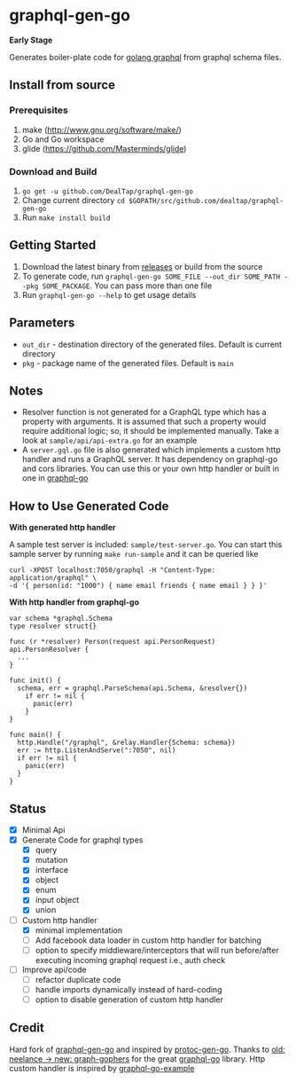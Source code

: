 # graphql-gen-go

**Early Stage**

Generates boiler-plate code for [golang graphql](https://github.com/graph-gophers/graphql-go) from graphql schema files.

## Install from source

### Prerequisites

1. make (http://www.gnu.org/software/make/)
1. Go and Go workspace
1. glide (https://github.com/Masterminds/glide)

### Download and Build

1. `go get -u github.com/DealTap/graphql-gen-go`
1. Change current directory `cd $GOPATH/src/github.com/dealtap/graphql-gen-go`
1. Run `make install build`

## Getting Started

1. Download the latest binary from [releases](https://github.com/DealTap/graphql-gen-go/releases) or build from the source
1. To generate code, run `graphql-gen-go SOME_FILE --out_dir SOME_PATH --pkg SOME_PACKAGE`. You can pass more than one file
1. Run `graphql-gen-go --help` to get usage details

## Parameters

* `out_dir` - destination directory of the generated files. Default is current directory
* `pkg` - package name of the generated files. Default is `main`

## Notes

* Resolver function is not generated for a GraphQL type which has a property with arguments.
It is assumed that such a property would require additional logic; so, it should be implemented manually.
Take a look at `sample/api/api-extra.go` for an example
* A `server.gql.go` file is also generated which implements a custom http handler and runs a GraphQL server. It has dependency on graphql-go and cors libraries.
You can use this or your own http handler or built in one in [graphql-go](https://github.com/graph-gophers/graphql-go)

## How to Use Generated Code

**With generated http handler**

A sample test server is included: `sample/test-server.go`.
You can start this sample server by running `make run-sample` and it can be queried like
```
curl -XPOST localhost:7050/graphql -H "Content-Type: application/graphql" \
-d '{ person(id: "1000") { name email friends { name email } } }'
```

**With http handler from graphql-go**

```
var schema *graphql.Schema
type resolver struct{}

func (r *resolver) Person(request api.PersonRequest) api.PersonResolver {
  ...
}

func init() {
  schema, err = graphql.ParseSchema(api.Schema, &resolver{})
    if err != nil {
      panic(err)
    }
}

func main() {
  http.Handle("/graphql", &relay.Handler{Schema: schema})
  err := http.ListenAndServe(":7050", nil)
  if err != nil {
    panic(err)
  }
}
```

## Status

* [x] Minimal Api
* [x] Generate Code for graphql types
  * [x] query
  * [x] mutation
  * [x] interface
  * [x] object
  * [x] enum
  * [x] input object
  * [x] union
* [ ] Custom http handler
  * [x] minimal implementation
  * [ ] Add facebook data loader in custom http handler for batching
  * [ ] option to specify middleware/interceptors that will run before/after executing incoming graphql request i.e., auth check
* [ ] Improve api/code
  * [ ] refactor duplicate code
  * [ ] handle imports dynamically instead of hard-coding
  * [ ] option to disable generation of custom http handler

## Credit

Hard fork of [graphql-gen-go](https://github.com/euforic/graphql-gen-go) and inspired by [protoc-gen-go](https://github.com/golang/protobuf/tree/master/protoc-gen-go).
Thanks to [old: neelance -> new: graph-gophers](https://github.com/graph-gophers) for the great [graphql-go](https://github.com/graph-gophers/graphql-go) library.
Http custom handler is inspired by [graphql-go-example](https://github.com/tonyghita/graphql-go-example)

